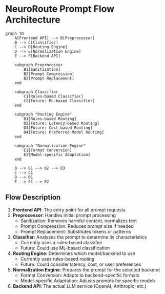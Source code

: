 # NeuroRoute Prompt Flow Architecture

```mermaid
graph TD
    A[Frontend API] --> B[Preprocessor]
    B --> C[Classifier]
    C --> D[Routing Engine]
    D --> E[Normalization Engine]
    E --> F[Backend API]
    
    subgraph Preprocessor
        B1[Sanitization]
        B2[Prompt Compression]
        B3[Prompt Replacement]
    end
    
    subgraph Classifier
        C1[Rules-based Classifier]
        C2[Future: ML-based Classifier]
    end
    
    subgraph "Routing Engine"
        D1[Rules-based Routing]
        D2[Future: Latency-based Routing]
        D3[Future: Cost-based Routing]
        D4[Future: Preferred Model Routing]
    end
    
    subgraph "Normalization Engine"
        E1[Format Conversion]
        E2[Model-specific Adaptation]
    end
    
    B --> B1 --> B2 --> B3
    C --> C1
    D --> D1
    E --> E1 --> E2
```

## Flow Description

1. **Frontend API**: The entry point for all prompt requests
2. **Preprocessor**: Handles initial prompt processing
   - Sanitization: Removes harmful content, normalizes text
   - Prompt Compression: Reduces prompt size if needed
   - Prompt Replacement: Substitutes tokens or patterns
3. **Classifier**: Analyzes the prompt to determine its characteristics
   - Currently uses a rules-based classifier
   - Future: Could use ML-based classification
4. **Routing Engine**: Determines which model/backend to use
   - Currently uses rules-based routing
   - Future: Could consider latency, cost, or user preferences
5. **Normalization Engine**: Prepares the prompt for the selected backend
   - Format Conversion: Adapts to backend-specific formats
   - Model-specific Adaptation: Adjusts prompts for specific models
6. **Backend API**: The actual LLM service (OpenAI, Anthropic, etc.)